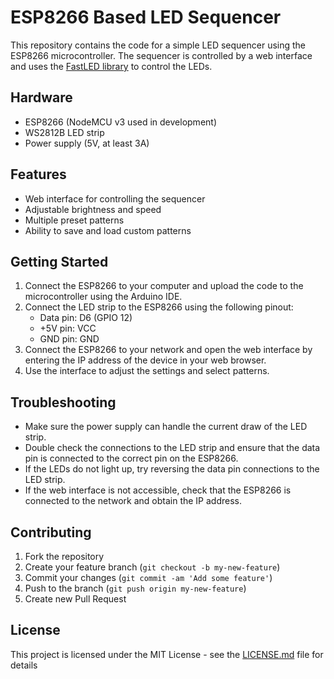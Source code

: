 # ESP8266 Based LED Sequencer

This repository contains the code for a simple LED sequencer using the ESP8266 microcontroller. The sequencer is controlled by a web interface and uses the [FastLED library](https://github.com/FastLED/FastLED) to control the LEDs.

## Hardware
- ESP8266 (NodeMCU v3 used in development)
- WS2812B LED strip
- Power supply (5V, at least 3A)

## Features
- Web interface for controlling the sequencer
- Adjustable brightness and speed
- Multiple preset patterns
- Ability to save and load custom patterns

## Getting Started
1. Connect the ESP8266 to your computer and upload the code to the microcontroller using the Arduino IDE.
2. Connect the LED strip to the ESP8266 using the following pinout:
    - Data pin: D6 (GPIO 12)
    - +5V pin: VCC
    - GND pin: GND
3. Connect the ESP8266 to your network and open the web interface by entering the IP address of the device in your web browser.
4. Use the interface to adjust the settings and select patterns.

## Troubleshooting
- Make sure the power supply can handle the current draw of the LED strip.
- Double check the connections to the LED strip and ensure that the data pin is connected to the correct pin on the ESP8266.
- If the LEDs do not light up, try reversing the data pin connections to the LED strip.
- If the web interface is not accessible, check that the ESP8266 is connected to the network and obtain the IP address.

## Contributing

1. Fork the repository
2. Create your feature branch (`git checkout -b my-new-feature`)
3. Commit your changes (`git commit -am 'Add some feature'`)
4. Push to the branch (`git push origin my-new-feature`)
5. Create new Pull Request

## License

This project is licensed under the MIT License - see the [LICENSE.md](LICENSE.md) file for details
